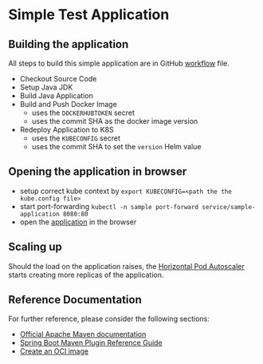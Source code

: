 # Simple Test Application

## Building the application

All steps to build this simple application are in GitHub [workflow](.github/workflows/bulid.yaml) file.

* Checkout Source Code
* Setup Java JDK
* Build Java Application
* Build and Push Docker Image
  * uses the `DOCKERHUBTOKEN` secret
  * uses the commit SHA as the docker image version
* Redeploy Application to K8S
  * uses the `KUBECONFIG` secret
  * uses the commit SHA to set the `version` Helm value


## Opening the application in browser

* setup correct kube context by `export KUBECONFIG=<path the the kube.config file>`
* start port-forwarding `kubectl -n sample port-forward service/sample-application 8080:80`
* open the [application](http://127.0.0.1:8080/hello?name=Reviewer) in the browser


## Scaling up

Should the load on the application raises, the [Horizontal Pod Autoscaler](helm/templates/deployment.yaml) starts
creating more replicas of the application.

## Reference Documentation
For further reference, please consider the following sections:

* [Official Apache Maven documentation](https://maven.apache.org/guides/index.html)
* [Spring Boot Maven Plugin Reference Guide](https://docs.spring.io/spring-boot/docs/3.0.6/maven-plugin/reference/html/)
* [Create an OCI image](https://docs.spring.io/spring-boot/docs/3.0.6/maven-plugin/reference/html/#build-image)
